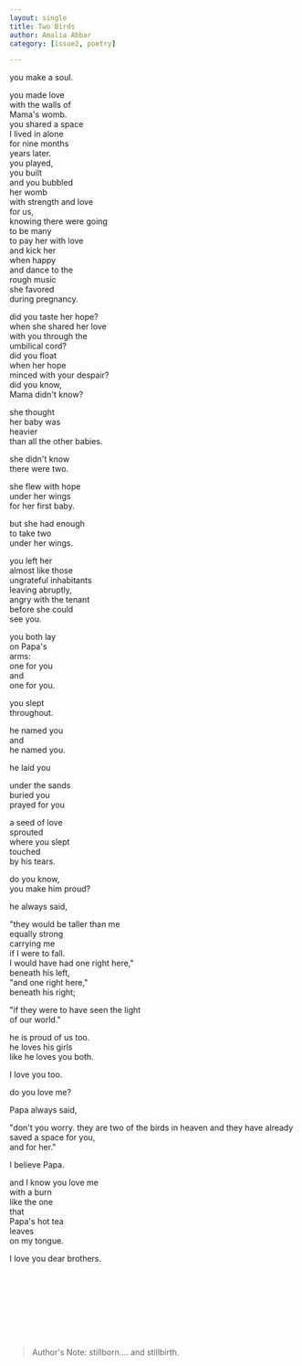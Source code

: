 ```yaml
---
layout: single
title: Two Birds
author: Amalia Abbar
category: [issue2, poetry]

---
```


you make a soul.

you made love
<br>with the walls of 
<br>Mama's womb. 
<br>you shared a space
<br>I lived in alone
<br>for nine months 
<br>years later.
<br>you played, 
<br>you built
<br>and you bubbled
<br>her womb
<br>with strength and love
<br>for us,
<br>knowing there were going
<br>to be many
<br>to pay her with love
<br>and kick her
<br>when happy
<br>and dance to the
<br>rough music
<br>she favored 
<br>during pregnancy.

did you taste her hope? 
<br>when she shared her love
<br>with you through the
<br>umbilical cord? 
<br>did you float
<br>when her hope
<br>minced with your despair? 
<br>did you know, 
<br>Mama didn't know? 

she thought
<br>her baby was 
<br>heavier
<br>than all the other babies.

she didn't know
<br>there were two.

she flew with hope
<br>under her wings
<br>for her first baby.

but she had enough
<br>to take two
<br>under her wings.

you left her
<br>almost like those
<br>ungrateful inhabitants
<br>leaving abruptly,
<br>angry with the tenant
<br>before she could
<br>see you.

you both lay
<br>on Papa's 
<br>arms:
<br>one for you
<br>and
<br>one for you.

you slept
<br>throughout.

he named you
<br>and
<br>he named you.

he laid you

under the sands
<br>buried you
<br>prayed for you

a seed of love
<br>sprouted
<br>where you slept
<br>touched
<br>by his tears.

do you know, 
<br>you make him proud?

he always said, 

"they would be taller than me
<br>equally strong
<br>carrying me
<br>if I were to fall.
<br>I would have had one right here," 
<br>beneath his left, 
<br>"and one right here,"
<br>beneath his right;

"if they were to have seen the light
<br>of our world."

he is proud of us too.
<br>he loves his girls
<br>like he loves you both.

I love you too.

do you love me? 

Papa always said, 

"don't you worry. they are two of the birds in heaven and they have already saved a space for you,
<br>and for her."

I believe Papa.

and I know you love me 
<br>with a burn
<br>like the one 
<br>that 
<br>Papa's hot tea
<br>leaves
<br>on my tongue.

I love you dear brothers. 

<br><br><br><br><br><br><br>

> Author's Note: stillborn.... and stillbirth.

